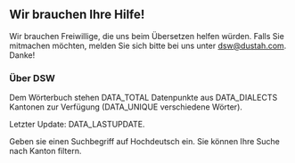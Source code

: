 ## Wir brauchen Ihre Hilfe!

Wir brauchen Freiwillige, die uns beim Übersetzen helfen würden. Falls Sie mitmachen möchten, melden Sie sich bitte bei uns unter [dsw@dustah.com](mailto:dsw@dustah.com). Danke!

### Über DSW

Dem Wörterbuch stehen DATA_TOTAL Datenpunkte aus DATA_DIALECTS Kantonen zur Verfügung (DATA_UNIQUE verschiedene Wörter).

Letzter Update: DATA_LASTUPDATE.

Geben sie einen Suchbegriff auf Hochdeutsch ein. Sie können Ihre Suche nach Kanton filtern.
